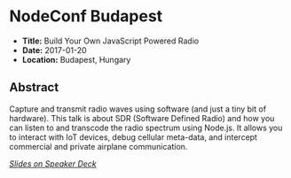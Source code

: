 # NodeConf Budapest

- **Title:** Build Your Own JavaScript Powered Radio
- **Date:** 2017-01-20
- **Location:** Budapest, Hungary

## Abstract

Capture and transmit radio waves using software (and just a tiny bit of
hardware). This talk is about SDR (Software Defined Radio) and how you
can listen to and transcode the radio spectrum using Node.js. It allows
you to interact with IoT devices, debug cellular meta-data, and
intercept commercial and private airplane communication.

_[Slides on Speaker Deck](https://speakerdeck.com/wa7son/nodeconf-budapest-2017-build-your-own-javascript-powered-radio)_
